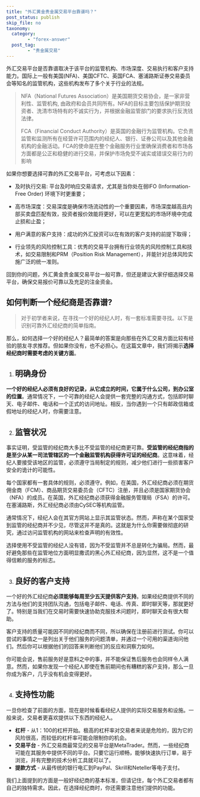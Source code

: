 ```yaml
---
title: "外汇黄金贵金属交易平台靠谱吗？"
post_status: publish
skip_file: no
taxonomy:
  category:
        - "forex-answer"
  post_tag:
        - "贵金属交易"
---
```


外汇交易平台是否靠谱取决于该平台的监管机构、市场深度、交易执行和客户支持能力。国际上一般有美国(NFA)、美国CFTC、英国FCA、塞浦路斯证券交易委员会等知名的监管机构，这些机构发布了多个关于行业的法规。

> NFA（National Futures Association）是美国期货交易协会，是一家非营利性、监管机构, 由政府和会员共同所有。NFA的目标主要包括保护期货投资者、洗清市场特有的不诚实行为，并根据金融监管部门的要求执行反洗钱法律。
> 
> FCA（Financial Conduct Authority）是英国的金融行为监管机构。它负责监管和监测所有在经营许可范围内的经纪人、银行、证券公司以及其他金融机构的金融活动。FCA的使命是在整个金融服务行业里确保消费者和市场各方面都是公正和稳健的进行交易，并保护市场免受不诚实或错误交易行为的影响

如果你想要选择可靠的外汇交易平台，可考虑以下因素：

- 及时执行交易: 平台及时响应交易请求，尤其是当你处在弱IFO (Information-Free Order) 环境下时更重要；
    
- 高市场深度：交易深度是确保市场流动性的一个重要因素，市场深度越高且内部买卖盘匹配有效，投资者报价效能将更好，可以在更宽松的市场环境中完成止损和止盈；
    
- 用户满意的客户支持：成功的外汇投资可以在有效的客户支持的前提下取得；
    
- 行业领先的风险控制工具：优秀的交易平台拥有行业领先的风险控制工具和技术，如交易限制和PRM（Position Risk Management），并能针对总体风险实施广泛的统一准则。

回到你的问题，外汇黄金贵金属交易平台一般可靠，但还是建议大家仔细选择交易平台，确保交易报价可靠以及充足的注金资金。

## 如何判断一个经纪商是否靠谱?

> 对于初学者来说，在寻找一个好的经纪人时，有一套标准需要寻找。以下是识别可靠外汇经纪商的简单指南。

那么，如何选择一个好的经纪人？最简单的答案是向那些在外汇交易方面比较有经验的朋友寻求推荐。但如果你没有，也不必担心。在这篇文章中，我们将揭示**选择经纪商时需要考虑的关键方面**。

1. ## 明确身份
    

**一个好的经纪人必须有良好的记录，从它成立的时间，它属于什么公司，到办公室的位置**。通常情况下，一个可靠的经纪人会提供一套完整的沟通方式，包括即时聊天、电子邮件、电话和一个正式的访问地址。相反，当你遇到一个只有邮政信箱或假地址的经纪人时，你需要注意。

2. ## 监管状况
    

事实证明，受监管的经纪商大多比不受监管的经纪商更可靠。**受监管的经纪商指的是至少从某一司法管辖区的一个金融监管机构获得许可证的经纪商**。这意味着，经纪人要接受该地区的监管，必须遵守当局制定的规则，减少他们进行一些损害客户安全的诡计的可能性。

每个国家都有一套具体的规则，必须遵守。例如，在美国，外汇经纪商必须在期货佣金商（FCM）、商品期货交易委员会（CFTC）注册，并且必须是国家期货协会（NFA）的成员。在英国，外汇经纪商必须获得金融服务管理局（FSA）的许可。在塞浦路斯，外汇经纪商必须由CySEC等机构监管。

通常情况下，经纪人会在其官方网站上显示其监管状态。然而，声称在某个国家受到监管的经纪商并不少见，尽管这并不是真的。这就是为什么你需要做彻底的研究，通过访问监管机构的网站来检查声明的有效性。

选择使用不受监管的经纪人没有错，因为不受监管并不总是转化为骗局。然而，最好避免那些在监管地位方面明显撒谎的黑心外汇经纪商，因为显然，这不是一个值得信赖的服务的标志。

3. ## 良好的客户支持
    

一个好的外汇经纪商**必须能够每周至少五天提供客户支持**。如果经纪商提供不同的方法与他们的支持团队沟通，包括电子邮件、电话、传真、即时聊天等，那就更好了。特别是当我们在交易时需要快速协助克服技术问题时，即时聊天会有很大帮助。

客户支持的质量可能因不同的经纪商而不同，所以确保在注册前进行测试。你可以尝试的事情之一是列出关于他们服务的问题清单，并通过一个可用的渠道询问他们。然后你可以根据他们的回答来判断他们的反应和洞察力如何。

你可能会说，售前服务好是意料之中的事，并不能保证售后服务也会同样令人满意。然而，如果你发现一个经纪人即使在售前期间也有糟糕的客户支持，那么一旦你成为客户，几乎没有机会变得更好。

4. ## 支持性功能
    

一旦你检查了前面的方面，现在是时候看看经纪人提供的实际交易服务和设施。一般来说，交易者更喜欢提供以下东西的经纪人。

- **杠杆** - 从1：100的杠杆开始。极高的杠杆率对交易者来说是危险的，因为它的风险很高，而较低的杠杆率可能会限制你的机会。
- **交易平台** - 外汇交易商最常见的交易平台是MetaTrader。然而，一些经纪商可能在其服务中提供不同的平台。只要它运行顺畅，能够快速执行订单，易于浏览，并有完整的技术分析工具就可以了。
- **提款方式** - 从最传统的银行电汇到PayPal、Skrill和Neteller等电子支付。

我们上面提到的方面是一般好经纪商的基本标准，但请记住，每个外汇交易者都有自己的独特需求。因此，在选择经纪商时，你还需要注意他们提供的功能。
